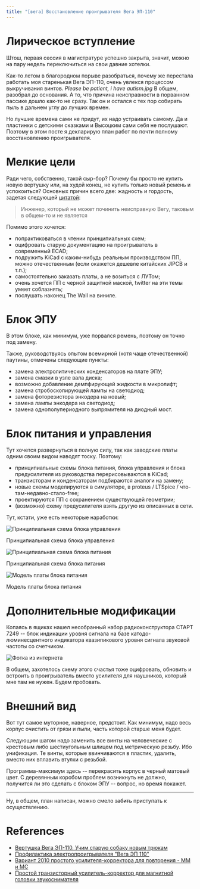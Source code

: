 ```yaml
---
title: "[вега] Восстановление проигрывателя Вега ЭП-110"
---
```


# Лирическое вступление

Штош, первая сессия в магистратуре успешно закрыта, значит, можно на пару недель переключиться на свои давние хотелки.

Как-то летом в благородном порыве разобраться, почему же перестала работать моя старенькая Вега ЭП-110, очень увлекся процессом выкручивания винтов.
_Please be patient, i have autism.jpg_
В общем, разобрал до основания.
А то, что причина неисправности в порванном пассике дошло как-то не сразу.
Так он и остался с тех пор собирать пыль в дальнем углу до лучших времен.

Но лучшие времена сами не придут, их надо устраивать самому.
Да и пластинки с детскими сказками и Высоцким сами себя не послушают.
Поэтому в этом посте я декларирую план работ по почти полному восстановлению проигрывателя.

# Мелкие цели

Ради чего, собственно, такой сыр-бор?
Почему бы просто не купить новую вертушку или, на худой конец, не купить только новый ремень и успокоиться?
Основных причин всего две: жадность и гордость, задетая следующей [цитатой](https://datagor.ru/amplifiers/solid-state/1046-dorabotka-usilitelya-vega-50u-122s.html):

> Инженер, который не может починить неисправную Вегу, таковым в общем-то и не является

Помимо этого хочется:

- попрактиковаться в чтении принципиальных схем;
- оцифровать старую документацию на проигрыватель в современный ECAD;
- подружить KiCad с каким-нибудь реальным производством ПП, можно отечественным (если окажется дешевле китайских JlPCB и т.п.);
- самостоятельно заказать платы, а не возиться с ЛУТом;
- очень хочется ПП с черной защитной маской, twitter на эти темы умеет соблазнять;
- послушать наконец The Wall на виниле.

# Блок ЭПУ

В этом блоке, как минимум, уже порвался ремень, поэтому он точно под замену.

Также, руководствуясь опытом всемирной (хотя чаще отечественной) паутины, отмечены следующие пункты:

- замена электролитических конденсаторов на плате ЭПУ;
- замена смазки в узле вала диска;
- возможно добавление демпфирующей жидкости в микролифт;
- замена стробоскопирующей лампы на светодиод;
- замена фоторезистора энкодера на новый;
- замена лампы энкодера на светодиод;
- замена однополупериодного выпрямителя на диодный мост.

# Блок питания и управления

Тут хочется развернуться в полную силу, так как заводские платы одним своим видом наводят тоску.
Поэтому:

- принципиальные схемы блока питания, блока управления и блока предусилителя из руководства перерисовываются в KiCad;
- транзисторам и конденсаторам подбираются аналоги на замену;
- новые схемы моделируются в симуляторе, в proteus / LTSpice / что-там-недавно-стало-free;
- проектируются ПП с сохранением существующей геометрии;
- (возможно) схему предусилителя взять другую из описанных в сети.

Тут, кстати, уже есть некоторые наработки:

![Принципиальная схема блока управления](https://i.ibb.co/BBqBPvs/image.png)

Принципиальная схема блока управления

![Принципиальная схема блока питания](https://i.ibb.co/r6g34yQ/image.png)

Принципиальная схема блока питания

![Модель платы блока питания](https://i.ibb.co/XbtnG6W/image.png)

Модель платы блока питания

# Дополнительные модификации

Копаясь в ящиках нашел несобранный набор радиоконструктора СТАРТ 7249 -- блок индикации уровня сигнала на базе катодо-люминесцентного индикатора квазипикового уровня сигнала звуковой частоты со счетчиком.

![Фотка из интернета](http://s017.radikal.ru/i425/1302/28/fd4c2d231d8a.jpg)

В общем, захотелось схему этого счастья тоже оцифровать, обновить и встроить в проигрыватель вместо усилителя для наушников, который мне там не нужен.
Будем пробовать.

# Внешний вид

Вот тут самое муторное, наверное, предстоит.
Как минимум, надо весь корпус очистить от грязи и пыли, часть которой старше меня будет.

Следующим шагом надо заменить все винты на человеческие с крестовым либо шестиугольным шлицем под метрическую резьбу.
Ибо унификация.
Те винты, которые ввинчиваются в пластик, удалить, вместо них вплавить втулки с резьбой.

Программа-максимум здесь -- перекрасить корпус в черный матовый цвет.
С деревянным коробом проблем возникнуть не должно, получится ли это сделать с блоком ЭПУ -- вопрос, но время покажет.

-------------------

Ну, в общем, план написан, можно смело ~~забить~~ приступать к осуществлению.

# References

- [Вертушка Вега ЭП-110. Учим старую собаку новым трюкам](https://datagor.ru/tuning/2624-hi-fi-vertushka-vega-ep-110-full-upgrade.html#hmenu-2)
- [Профилактика электропроигрывателя "Вега ЭП 110"](https://pikabu.ru/story/profilaktika_yelektroproigryivatelya_vega_yep_110_5296428)
- [Вариант 2010 простого усилителя-корректора для повторения - ММ и МС](http://forum.vegalab.ru/showthread.php?t=39651)
- [Простой транзисторный усилитель-корректор для магнитной головки звукоснимателя](http://www.vegalab.ru/content/view/77/55/1/2/)

